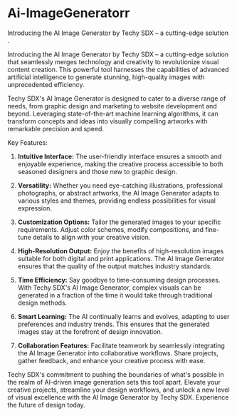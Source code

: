 # Ai-ImageGeneratorr
Introducing the AI Image Generator by Techy SDX – a cutting-edge solution .

Introducing the AI Image Generator by Techy SDX – a cutting-edge solution that seamlessly merges technology and creativity to revolutionize visual content creation. This powerful tool harnesses the capabilities of advanced artificial intelligence to generate stunning, high-quality images with unprecedented efficiency.

Techy SDX's AI Image Generator is designed to cater to a diverse range of needs, from graphic design and marketing to website development and beyond. Leveraging state-of-the-art machine learning algorithms, it can transform concepts and ideas into visually compelling artworks with remarkable precision and speed.

Key Features:

1. **Intuitive Interface:** The user-friendly interface ensures a smooth and enjoyable experience, making the creative process accessible to both seasoned designers and those new to graphic design.

2. **Versatility:** Whether you need eye-catching illustrations, professional photographs, or abstract artworks, the AI Image Generator adapts to various styles and themes, providing endless possibilities for visual expression.

3. **Customization Options:** Tailor the generated images to your specific requirements. Adjust color schemes, modify compositions, and fine-tune details to align with your creative vision.

4. **High-Resolution Output:** Enjoy the benefits of high-resolution images suitable for both digital and print applications. The AI Image Generator ensures that the quality of the output matches industry standards.

5. **Time Efficiency:** Say goodbye to time-consuming design processes. With Techy SDX's AI Image Generator, complex visuals can be generated in a fraction of the time it would take through traditional design methods.

6. **Smart Learning:** The AI continually learns and evolves, adapting to user preferences and industry trends. This ensures that the generated images stay at the forefront of design innovation.

7. **Collaboration Features:** Facilitate teamwork by seamlessly integrating the AI Image Generator into collaborative workflows. Share projects, gather feedback, and enhance your creative process with ease.

Techy SDX's commitment to pushing the boundaries of what's possible in the realm of AI-driven image generation sets this tool apart. Elevate your creative projects, streamline your design workflows, and unlock a new level of visual excellence with the AI Image Generator by Techy SDX. Experience the future of design today.
